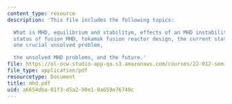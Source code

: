```yaml
---
content_type: resource
description: 'This file includes the following topics:

  What is MHD, equilibrium and stabilitym, effects of an MHD instability, current
  status of fusion MHD, tokamak fusion reactor design, the current status of the tokamak,
  one crucial unsolved problem,

  the unsolved MHD problems, and the future.'
file: https://ol-ocw-studio-app-qa.s3.amazonaws.com/courses/22-012-seminar-fusion-and-plasma-physics-spring-2006/a6654dba81f3d5a290e10a659e76740c_mhd.pdf
file_type: application/pdf
resourcetype: Document
title: mhd.pdf
uid: a6654dba-81f3-d5a2-90e1-0a659e76740c
---
```

